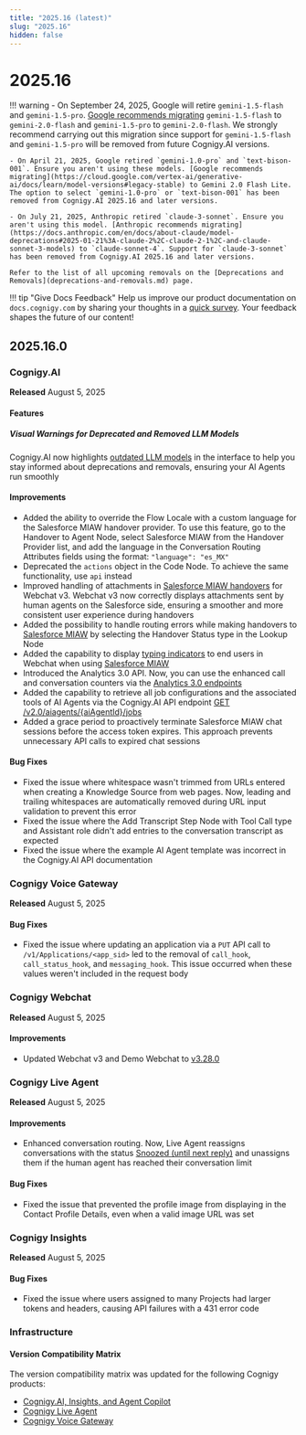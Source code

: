 ```yaml
---
title: "2025.16 (latest)"
slug: "2025.16"
hidden: false
---
```


# 2025.16

!!! warning
    - On September 24, 2025, Google will retire `gemini-1.5-flash` and `gemini-1.5-pro`. [Google recommends migrating](https://cloud.google.com/vertex-ai/generative-ai/docs/learn/model-versions#legacy-stable) `gemini-1.5-flash` to `gemini-2.0-flash` and `gemini-1.5-pro` to `gemini-2.0-flash`. We strongly recommend carrying out this migration since support for `gemini-1.5-flash` and `gemini-1.5-pro` will be removed from future Cognigy.AI versions.

    - On April 21, 2025, Google retired `gemini-1.0-pro` and `text-bison-001`. Ensure you aren't using these models. [Google recommends migrating](https://cloud.google.com/vertex-ai/generative-ai/docs/learn/model-versions#legacy-stable) to Gemini 2.0 Flash Lite. The option to select `gemini-1.0-pro` or `text-bison-001` has been removed from Cognigy.AI 2025.16 and later versions.

    - On July 21, 2025, Anthropic retired `claude-3-sonnet`. Ensure you aren't using this model. [Anthropic recommends migrating](https://docs.anthropic.com/en/docs/about-claude/model-deprecations#2025-01-21%3A-claude-2%2C-claude-2-1%2C-and-claude-sonnet-3-models) to `claude-sonnet-4`. Support for `claude-3-sonnet` has been removed from Cognigy.AI 2025.16 and later versions.

    Refer to the list of all upcoming removals on the [Deprecations and Removals](deprecations-and-removals.md) page.

!!! tip "Give Docs Feedback"
    Help us improve our product documentation on `docs.cognigy.com` by sharing your thoughts in a [quick survey](https://forms.office.com/e/xnqneVasp2). Your feedback shapes the future of our content!

## 2025.16.0

### Cognigy.AI

**Released** August 5, 2025

#### Features

##### Visual Warnings for Deprecated and Removed LLM Models

Cognigy.AI now highlights [outdated LLM models](../ai/empower/llms/overview.md#deprecations-and-removals) in the interface to help you stay informed about deprecations and removals, ensuring your AI Agents run smoothly

#### Improvements

- Added the ability to override the Flow Locale with a custom language for the Salesforce MIAW handover provider. To use this feature, go to the Handover to Agent Node, select Salesforce MIAW from the Handover Provider list, and add the language in the Conversation Routing Attributes fields using the format: `"language": "es_MX"`
- Deprecated the `actions` object in the Code Node. To achieve the same functionality, use `api` instead
- Improved handling of attachments in [Salesforce MIAW handovers](../ai/escalate/handover-reference/salesforce-miaw.md) for Webchat v3. Webchat v3 now correctly displays attachments sent by human agents on the Salesforce side, ensuring a smoother and more consistent user experience during handovers
- Added the possibility to handle routing errors while making handovers to [Salesforce MIAW](../ai/escalate/handover-reference/salesforce-miaw.md) by selecting the Handover Status type in the Lookup Node
- Added the capability to display [typing indicators](../webchat/v3/configuration.md#webchat-behavior) to end users in Webchat when using [Salesforce MIAW](../ai/escalate/handover-reference/salesforce-miaw.md)
- Introduced the Analytics 3.0 API. Now, you can use the enhanced call and conversation counters via the [Analytics 3.0 endpoints](https://api-trial.cognigy.ai/openapi#get-/v3.0/callcounter)
- Added the capability to retrieve all job configurations and the associated tools of AI Agents via the Cognigy.AI API endpoint [GET /v2.0/aiagents/{aiAgentId}/jobs](https://api-trial.cognigy.ai/openapi#get-/v2.0/aiagents/-aiAgentId-/jobs)
- Added a grace period to proactively terminate Salesforce MIAW chat sessions before the access token expires. This approach prevents unnecessary API calls to expired chat sessions

#### Bug Fixes

- Fixed the issue where whitespace wasn't trimmed from URLs entered when creating a Knowledge Source from web pages. Now, leading and trailing whitespaces are automatically removed during URL input validation to prevent this error
- Fixed the issue where the Add Transcript Step Node with Tool Call type and Assistant role didn't add entries to the conversation transcript as expected
- Fixed the issue where the example AI Agent template was incorrect in the Cognigy.AI API documentation

### Cognigy Voice Gateway

**Released** August 5, 2025

#### Bug Fixes

- Fixed the issue where updating an application via a `PUT` API call to `/v1/Applications/<app_sid>` led to the removal of `call_hook`, `call_status_hook`, and `messaging_hook`. This  issue occurred when these values weren't included in the request body

### Cognigy Webchat

**Released** August 5, 2025

#### Improvements

- Updated Webchat v3 and Demo Webchat to [v3.28.0](https://github.com/Cognigy/Webchat/releases/tag/v3.28.0)

### Cognigy Live Agent

**Released** August 5, 2025

#### Improvements

- Enhanced conversation routing. Now, Live Agent reassigns conversations with the status [Snoozed (until next reply)](../live-agent/conversation/conversation-routing/automatic-mode.md) and unassigns them if the human agent has reached their conversation limit

#### Bug Fixes

- Fixed the issue that prevented the profile image from displaying in the Contact Profile Details, even when a valid image URL was set

### Cognigy Insights

**Released** August 5, 2025

#### Bug Fixes

- Fixed the issue where users assigned to many Projects had larger tokens and headers, causing API failures with a 431 error code

### Infrastructure

#### Version Compatibility Matrix

The version compatibility matrix was updated for the following Cognigy products:

- [Cognigy.AI, Insights, and Agent Copilot](../ai/installation/version-compatibility-matrix.md)
- [Cognigy Live Agent](../live-agent/installation/deployment/version-compatibility-matrix.md)
- [Cognigy Voice Gateway](../voice-gateway/installation/version-compatibility-matrix.md)